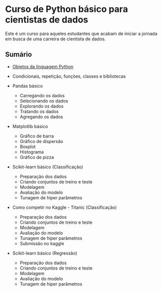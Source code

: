 # Curso de Python básico para cientistas de dados

Este é um curso para aqueles estudantes que acabam de iniciar a jornada em busca de uma carreira de cientista de dados.

## Sumário

- <a href="https://github.com/leandrocl2005/Curso-basico-de-Python-para-cientistas-de-dados/blob/master/aulas/cd_aula_1.ipynb">Objetos da linguagem Python</a>
- Condicionais, repetição, funções, classes e bibliotecas

- Pandas básico
  - Carregando os dados
  - Selecionando os dados
  - Explorando os dados
  - Tratando os dados
  - Agregando os dados
- Matplotlib básico
  - Gráfico de barra
  - Gráfico de dispersão
  - Boxplot
  - Histograma
  - Gráfico de pizza
- Scikit-learn básico (Classificação)
  - Preparação dos dados
  - Criando conjuntos de treino e teste
  - Modelagem
  - Avaliação do modelo
  - Tunagem de hiper parâmetros
- Como competir no Kaggle - Titanic (Classificação)
  - Preparação dos dados
  - Criando conjuntos de treino e teste
  - Modelagem
  - Avaliação do modelo
  - Tunagem de hiper parâmetros
  - Submissão no kaggle
- Scikit-learn básico (Regressão)
  - Preparação dos dados
  - Criando conjuntos de treino e teste
  - Modelagem
  - Avaliação do modelo
  - Tunagem de hiper parâmetros


